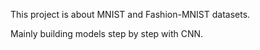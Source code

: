 This project is about MNIST and Fashion-MNIST datasets.

Mainly building models step by step with CNN.
